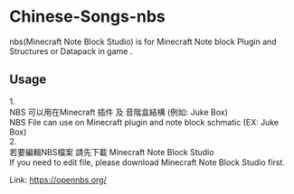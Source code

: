 # Chinese-Songs-nbs
nbs(Minecraft Note Block Studio) is for Minecraft Note block Plugin and Structures or Datapack in game . <br>
## Usage
1.<br>
NBS 可以用在Minecraft 插件 及 音階盒結構 (例如: Juke Box)<br>
NBS File can use on Minecraft plugin and note block schmatic (EX: Juke Box)<br>
2.<br>
若要編輯NBS檔案 請先下載 Minecraft Note Block Studio<br>
If you need to edit file, please download Minecraft Note Block Studio first.<br>

Link: https://opennbs.org/
